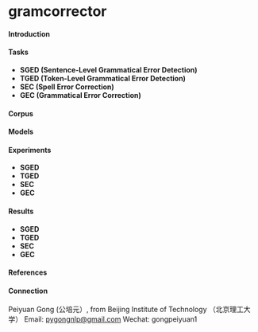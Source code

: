 # gramcorrector

#### Introduction



#### Tasks

* **SGED (Sentence-Level Grammatical Error Detection)**
* **TGED (Token-Level Grammatical Error Detection)**
* **SEC (Spell Error Correction)**
* **GEC (Grammatical Error Correction)**

#### Corpus

#### Models

#### Experiments

* **SGED**
* **TGED**
* **SEC**
* **GEC**

#### Results

* **SGED**
* **TGED**
* **SEC**
* **GEC**

#### References

#### Connection
Peiyuan Gong (公培元）, from Beijing Institute of Technology （北京理工大学）
Email:  pygongnlp@gmail.com
Wechat:  gongpeiyuan1